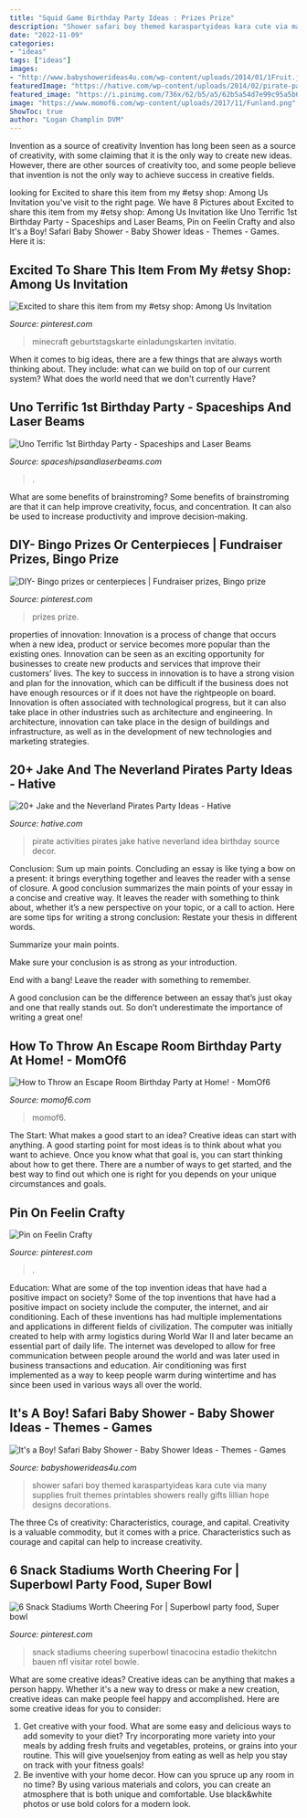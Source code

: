 ```yaml
---
title: "Squid Game Birthday Party Ideas : Prizes Prize"
description: "Shower safari boy themed karaspartyideas kara cute via many supplies fruit themes printables showers really gifts lillian hope designs decorations"
date: "2022-11-09"
categories:
- "ideas"
tags: ["ideas"]
images:
- "http://www.babyshowerideas4u.com/wp-content/uploads/2014/01/1Fruit.jpg"
featuredImage: "https://hative.com/wp-content/uploads/2014/02/pirate-party-ideas/pirate-party-activities-idea-33.jpg"
featured_image: "https://i.pinimg.com/736x/62/b5/a5/62b5a54d7e99c95a5b6ed0d934bc04fe.jpg"
image: "https://www.momof6.com/wp-content/uploads/2017/11/Funland.png"
ShowToc: true
author: "Logan Champlin DVM"
---
```



Invention as a source of creativity
Invention has long been seen as a source of creativity, with some claiming that it is the only way to create new ideas. However, there are other sources of creativity too, and some people believe that invention is not the only way to achieve success in creative fields.

	

		
looking for Excited to share this item from my #etsy shop: Among Us Invitation you've visit to the right page. We have 8 Pictures about Excited to share this item from my #etsy shop: Among Us Invitation like Uno Terrific 1st Birthday Party - Spaceships and Laser Beams, Pin on Feelin Crafty and also It&#039;s a Boy! Safari Baby Shower - Baby Shower Ideas - Themes - Games. Here it is:
		
    
## Excited To Share This Item From My #etsy Shop: Among Us Invitation

<img loading=lazy src="https://i.pinimg.com/736x/73/91/79/739179a386fa502d70324369a8f660c9.jpg" onerror="this.onerror=null;this.src='https://tse3.mm.bing.net/th?id=OIP.NvHdg8Uw6goLpsWjDZ-oQAHaLH&amp;pid=15.1';" alt="Excited to share this item from my #etsy shop: Among Us Invitation">

_Source: pinterest.com_

>minecraft geburtstagskarte einladungskarten invitatio. 

	

When it comes to big ideas, there are a few things that are always worth thinking about. They include: what can we build on top of our current system? What does the world need that we don't currently Have?

    
## Uno Terrific 1st Birthday Party - Spaceships And Laser Beams

<img loading=lazy src="https://spaceshipsandlaserbeams.com/wp-content/uploads/2015/09/uno-birthday-party-ideas.jpg" onerror="this.onerror=null;this.src='https://tse1.mm.bing.net/th?id=OIP.hqK4rGpqvacX6IB3VZCt7gHaLH&amp;pid=15.1';" alt="Uno Terrific 1st Birthday Party - Spaceships and Laser Beams">

_Source: spaceshipsandlaserbeams.com_

>. 

	

What are some benefits of brainstroming?
Some benefits of brainstroming are that it can help improve creativity, focus, and concentration. It can also be used to increase productivity and improve decision-making.

    
## DIY- Bingo Prizes Or Centerpieces | Fundraiser Prizes, Bingo Prize

<img loading=lazy src="https://i.pinimg.com/736x/74/2e/a8/742ea8a42b4d118ce3de1949fad15f0a.jpg" onerror="this.onerror=null;this.src='https://tse3.mm.bing.net/th?id=OIP.suNbO3PUjZ85Q12lofP1uQHaJ3&amp;pid=15.1';" alt="DIY- Bingo prizes or centerpieces | Fundraiser prizes, Bingo prize">

_Source: pinterest.com_

>prizes prize. 

	

properties of innovation:
Innovation is a process of change that occurs when a new idea, product or service becomes more popular than the existing ones. Innovation can be seen as an exciting opportunity for businesses to create new products and services that improve their customers’ lives. The key to success in innovation is to have a strong vision and plan for the innovation, which can be difficult if the business does not have enough resources or if it does not have the rightpeople on board.
Innovation is often associated with technological progress, but it can also take place in other industries such as architecture and engineering. In architecture, innovation can take place in the design of buildings and infrastructure, as well as in the development of new technologies and marketing strategies.

    
## 20+ Jake And The Neverland Pirates Party Ideas - Hative

<img loading=lazy src="https://hative.com/wp-content/uploads/2014/02/pirate-party-ideas/pirate-party-activities-idea-33.jpg" onerror="this.onerror=null;this.src='https://tse1.mm.bing.net/th?id=OIP.djRVHZwqABNqNHF8my9gigHaFH&amp;pid=15.1';" alt="20+ Jake and the Neverland Pirates Party Ideas - Hative">

_Source: hative.com_

>pirate activities pirates jake hative neverland idea birthday source decor. 

	

Conclusion: Sum up main points.
Concluding an essay is like tying a bow on a present: it brings everything together and leaves the reader with a sense of closure. A good conclusion summarizes the main points of your essay in a concise and creative way. It leaves the reader with something to think about, whether it’s a new perspective on your topic, or a call to action. Here are some tips for writing a strong conclusion:
 Restate your thesis in different words.

Summarize your main points.

Make sure your conclusion is as strong as your introduction.

End with a bang! Leave the reader with something to remember.

A good conclusion can be the difference between an essay that’s just okay and one that really stands out. So don’t underestimate the importance of writing a great one!

    
## How To Throw An Escape Room Birthday Party At Home! - MomOf6

<img loading=lazy src="https://www.momof6.com/wp-content/uploads/2017/11/Funland.png" onerror="this.onerror=null;this.src='https://tse2.mm.bing.net/th?id=OIP.Ae_4rkQvbjQHke-ah-eg-AHaKU&amp;pid=15.1';" alt="How to Throw an Escape Room Birthday Party at Home! - MomOf6">

_Source: momof6.com_

>momof6. 

	

The Start: What makes a good start to an idea?
Creative ideas can start with anything. A good starting point for most ideas is to think about what you want to achieve. Once you know what that goal is, you can start thinking about how to get there. There are a number of ways to get started, and the best way to find out which one is right for you depends on your unique circumstances and goals.

    
## Pin On Feelin Crafty

<img loading=lazy src="https://i.pinimg.com/736x/62/b5/a5/62b5a54d7e99c95a5b6ed0d934bc04fe.jpg" onerror="this.onerror=null;this.src='https://tse1.mm.bing.net/th?id=OIP.pQRWK4fCSzhEifmJ15WGXQHaJ4&amp;pid=15.1';" alt="Pin on Feelin Crafty">

_Source: pinterest.com_

>. 

	

Education: What are some of the top invention ideas that have had a positive impact on society?
Some of the top inventions that have had a positive impact on society include the computer, the internet, and air conditioning. Each of these inventions has had multiple implementations and applications in different fields of civilization. The computer was initially created to help with army logistics during World War II and later became an essential part of daily life. The internet was developed to allow for free communication between people around the world and was later used in business transactions and education. Air conditioning was first implemented as a way to keep people warm during wintertime and has since been used in various ways all over the world.

    
## It&#039;s A Boy! Safari Baby Shower - Baby Shower Ideas - Themes - Games

<img loading=lazy src="http://www.babyshowerideas4u.com/wp-content/uploads/2014/01/1Fruit.jpg" onerror="this.onerror=null;this.src='https://tse3.mm.bing.net/th?id=OIP.iKrUjKfcTpyX_2PyD47vBAHaLH&amp;pid=15.1';" alt="It&#039;s a Boy! Safari Baby Shower - Baby Shower Ideas - Themes - Games">

_Source: babyshowerideas4u.com_

>shower safari boy themed karaspartyideas kara cute via many supplies fruit themes printables showers really gifts lillian hope designs decorations. 

	

The three Cs of creativity: Characteristics, courage, and capital.
Creativity is a valuable commodity, but it comes with a price. Characteristics such as courage and capital can help to increase creativity.

    
## 6 Snack Stadiums Worth Cheering For | Superbowl Party Food, Super Bowl

<img loading=lazy src="https://i.pinimg.com/736x/02/7b/10/027b10cc21713328afb7440f7939e3b7.jpg" onerror="this.onerror=null;this.src='https://tse4.mm.bing.net/th?id=OIP.sXCbDk8Sb61j7yn6cQTSqgHaLH&amp;pid=15.1';" alt="6 Snack Stadiums Worth Cheering For | Superbowl party food, Super bowl">

_Source: pinterest.com_

>snack stadiums cheering superbowl tinacocina estadio thekitchn bauen nfl visitar rotel bowle. 

	

What are some creative ideas?
Creative ideas can be anything that makes a person happy. Whether it's a new way to dress or make a new creation, creative ideas can make people feel happy and accomplished. Here are some creative ideas for you to consider: 
1. Get creative with your food. What are some easy and delicious ways to add somevity to your diet? Try incorporating more variety into your meals by adding fresh fruits and vegetables, proteins, or grains into your routine. This will give youelsenjoy from eating as well as help you stay on track with your fitness goals! 
2. Be inventive with your home decor. How can you spruce up any room in no time? By using various materials and colors, you can create an atmosphere that is both unique and comfortable. Use black&white photos or use bold colors for a modern look.

